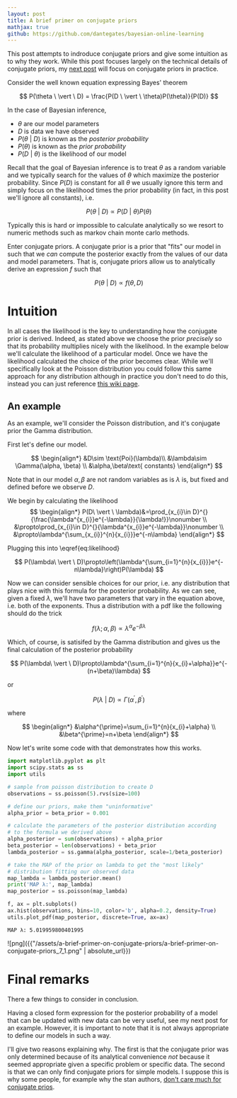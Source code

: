 ```yaml
---
layout: post
title: A brief primer on conjugate priors
mathjax: true
github: https://github.com/dantegates/bayesian-online-learning
---
```


This post attempts to indroduce conjugate priors and give some intuition as to why they work. While this post focuses largely on the technical details of conjugate priors, my [next post](https://dantegates.github.io/Bayesian-Online-Learning/) will focus on conjugate priors in practice.

Consider the well known equation expressing Bayes' theorem

$$
P(\theta \ \vert \ D) = \frac{P(D \ \vert \ \theta)P(\theta)}{P(D)}
$$

In the case of Bayesian inference,

- $\theta$ are our model parameters
- $D$ is data we have observed
- $P(\theta \ \vert \ D)$ is known as the _posterior probability_
- $P(\theta)$ is known as the _prior probability_
- $P(D \ \vert \ \theta)$ is the likelihood of our model

Recall that the goal of Bayesian inference is to treat $\theta$ as a random variable and we typically search for the values of $\theta$ which maximize the posterior probability. Since $P(D)$ is constant for all $\theta$ we usually ignore this term and simply focus on the likelihood times the prior probability (in fact, in this post we'll ignore all constants), i.e.

$$
\begin{equation}
P(\theta \ \vert \ D) \propto P(D \ \vert \ \theta)P(\theta)
\label{eq:likelihood}
\end{equation}
$$

Typically this is hard or impossible to calculate analytically so we resort to numeric methods such as markov chain monte carlo methods.

Enter conjugate priors. A conjugate prior is a prior that "fits" our model in such that we _can_ compute the posterior exactly from the values of our data and model parameters. That is, conjugate priors allow us to analytically derive an expression $f$ such that

$$
P(\theta \ \vert \ D) \propto f(\theta, D)
$$

# Intuition

In all cases the likelihood is the key to understanding how the conjugate prior is derived. Indeed, as stated above we choose the prior _precisely_ so that its probability multiplies nicely with the likelihood. In the example below we'll calculate the likelihood of a particular model. Once we have the likelihood calculated the choice of the prior becomes clear. While we'll specifically look at the Poisson distribution you could follow this same approach for any distribution although in practice you don't need to do this, instead you can just reference [this wiki page](https://en.wikipedia.org/wiki/Conjugate_prior).

## An example

As an example, we'll consider the Poisson distribution, and it's conjugate prior the Gamma distribution.

First let's define our model.

$$
\begin{align*}
&D\sim \text{Poi}(\lambda)\\
&\lambda\sim \Gamma(\alpha, \beta) \\
&\alpha,\beta\text{ constants}
\end{align*}
$$

Note that in our model $\alpha,\beta$ are not random variables as is $\lambda$ is, but fixed and defined before we observe $D$.

We begin by calculating the likelihood
$$
\begin{align*}
P(D\ \vert \ \lambda)&=\prod_{x_{i}\in D}^{}{\frac{\lambda^{x_{i}}e^{-\lambda}}{\lambda!}}\nonumber \\
&\propto\prod_{x_{i}\in D}^{}{\lambda^{x_{i}}e^{-\lambda}}\nonumber \\
&\propto\lambda^{\sum_{x_{i}}^{n}{x_{i}}}e^{-n\lambda}
\end{align*}
$$

Plugging this into \eqref{eq:likelihood}

$$
P(\lambda\ \vert \ D)\propto\left(\lambda^{\sum_{i=1}^{n}{x_{i}}}e^{-n\lambda}\right)P(\lambda)
$$

Now we can consider sensible choices for our prior, i.e. any distribution that plays nice with this formula for the posterior probability. As we can see, given a fixed $\lambda$, we'll have two parameters that vary in the equation above, i.e. both of the exponents. Thus a distribution with a pdf like the following should do the trick

$$f(\lambda;\alpha,\beta)\propto \lambda^{\alpha}e^{-\beta\lambda}$$

Which, of course, is satisifed by the Gamma distribution and gives us the final calculation of the posterior probability

$$
P(\lambda\ \vert \ D)\propto\lambda^{\sum_{i=1}^{n}{x_{i}+\alpha}}e^{-(n+\beta)\lambda}
$$

or

$$
P(\lambda\ \vert \ D)\propto\Gamma(\alpha^{\prime},\beta^{\prime})
$$

where

$$
\begin{align*}
&\alpha^{\prime}=\sum_{i=1}^{n}{x_{i}+\alpha} \\
&\beta^{\prime}=n+\beta
\end{align*}
$$

Now let's write some code with that demonstrates how this works.


```python
import matplotlib.pyplot as plt
import scipy.stats as ss
import utils

# sample from poisson distribution to create D
observations = ss.poisson(5).rvs(size=100)

# define our priors, make them "uninformative"
alpha_prior = beta_prior = 0.001

# calculate the parameters of the posterior distribution according
# to the formula we derived above
alpha_posterior = sum(observations) + alpha_prior
beta_posterior = len(observations) + beta_prior
lambda_posterior = ss.gamma(alpha_posterior, scale=1/beta_posterior)

# take the MAP of the prior on lambda to get the "most likely"
# distribution fitting our observed data
map_lambda = lambda_posterior.mean()
print('MAP λ:', map_lambda)
map_posterior = ss.poisson(map_lambda)

f, ax = plt.subplots()
ax.hist(observations, bins=10, color='b', alpha=0.2, density=True)
utils.plot_pdf(map_posterior, discrete=True, ax=ax)
```

    MAP λ: 5.019959800401995



![png]({{"/assets/a-brief-primer-on-conjugate-priors/a-brief-primer-on-conjugate-priors_7_1.png" | absolute_url}})


# Final remarks

There a few things to consider in conclusion.

Having a closed form expression for the posterior probability of a model that can be updated with new data can be very useful, see my next post for an example. However, it is important to note that it is not always appropriate to define our models in such a way.

I'll give two reasons explaining why. The first is that the conjugate prior was only determined because of its analytical convenience _not_ because it seemed appropriate given a specific problem or specific data. The second is that we can only find conjugate priors for simple models. I suppose this is why some people, for example why the stan authors, [don't care much for conjugate prios](https://github.com/stan-dev/stan/wiki/Prior-Choice-Recommendations#general-principles).
